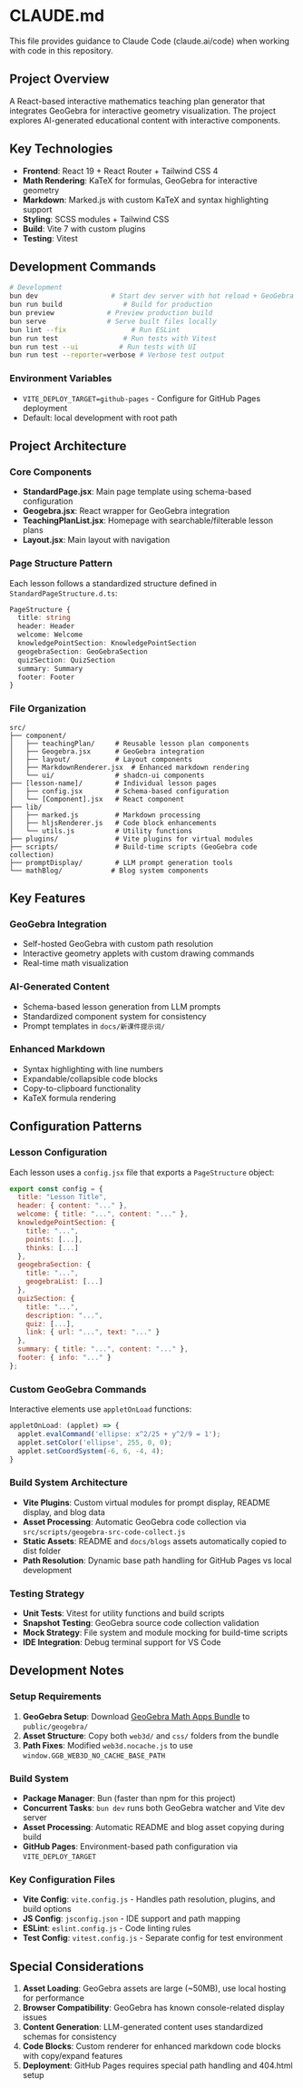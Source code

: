 # CLAUDE.md

This file provides guidance to Claude Code (claude.ai/code) when working with code in this repository.

## Project Overview

A React-based interactive mathematics teaching plan generator that integrates GeoGebra for interactive geometry visualization. The project explores AI-generated educational content with interactive components.

## Key Technologies

- **Frontend**: React 19 + React Router + Tailwind CSS 4
- **Math Rendering**: KaTeX for formulas, GeoGebra for interactive geometry
- **Markdown**: Marked.js with custom KaTeX and syntax highlighting support
- **Styling**: SCSS modules + Tailwind CSS
- **Build**: Vite 7 with custom plugins
- **Testing**: Vitest

## Development Commands

```bash
# Development
bun dev                  # Start dev server with hot reload + GeoGebra watcher
bun run build               # Build for production
bun preview             # Preview production build
bun serve               # Serve built files locally
bun lint --fix                # Run ESLint
bun run test                # Run tests with Vitest
bun run test --ui          # Run tests with UI
bun run test --reporter=verbose # Verbose test output
```

### Environment Variables
- `VITE_DEPLOY_TARGET=github-pages` - Configure for GitHub Pages deployment
- Default: local development with root path

## Project Architecture

### Core Components

- **StandardPage.jsx**: Main page template using schema-based configuration
- **Geogebra.jsx**: React wrapper for GeoGebra integration
- **TeachingPlanList.jsx**: Homepage with searchable/filterable lesson plans
- **Layout.jsx**: Main layout with navigation

### Page Structure Pattern

Each lesson follows a standardized structure defined in `StandardPageStructure.d.ts`:

```typescript
PageStructure {
  title: string
  header: Header
  welcome: Welcome
  knowledgePointSection: KnowledgePointSection
  geogebraSection: GeoGebraSection
  quizSection: QuizSection
  summary: Summary
  footer: Footer
}
```

### File Organization

```
src/
├── component/
│   ├── teachingPlan/     # Reusable lesson plan components
│   ├── Geogebra.jsx      # GeoGebra integration
│   ├── layout/           # Layout components
│   ├── MarkdownRenderer.jsx  # Enhanced markdown rendering
│   └── ui/               # shadcn-ui components
├── [lesson-name]/        # Individual lesson pages
│   ├── config.jsx        # Schema-based configuration
│   └── [Component].jsx   # React component
├── lib/
│   ├── marked.js         # Markdown processing
│   ├── hljsRenderer.js   # Code block enhancements
│   └── utils.js          # Utility functions
├── plugins/              # Vite plugins for virtual modules
├── scripts/              # Build-time scripts (GeoGebra code collection)
├── promptDisplay/        # LLM prompt generation tools
└── mathBlog/            # Blog system components
```

## Key Features

### GeoGebra Integration
- Self-hosted GeoGebra with custom path resolution
- Interactive geometry applets with custom drawing commands
- Real-time math visualization

### AI-Generated Content
- Schema-based lesson generation from LLM prompts
- Standardized component system for consistency
- Prompt templates in `docs/新课件提示词/`

### Enhanced Markdown
- Syntax highlighting with line numbers
- Expandable/collapsible code blocks
- Copy-to-clipboard functionality
- KaTeX formula rendering

## Configuration Patterns

### Lesson Configuration
Each lesson uses a `config.jsx` file that exports a `PageStructure` object:

```javascript
export const config = {
  title: "Lesson Title",
  header: { content: "..." },
  welcome: { title: "...", content: "..." },
  knowledgePointSection: {
    title: "...",
    points: [...],
    thinks: [...]
  },
  geogebraSection: {
    title: "...",
    geogebraList: [...]
  },
  quizSection: {
    title: "...",
    description: "...",
    quiz: [...],
    link: { url: "...", text: "..." }
  },
  summary: { title: "...", content: "..." },
  footer: { info: "..." }
};
```

### Custom GeoGebra Commands
Interactive elements use `appletOnLoad` functions:

```javascript
appletOnLoad: (applet) => {
  applet.evalCommand('ellipse: x^2/25 + y^2/9 = 1');
  applet.setColor('ellipse', 255, 0, 0);
  applet.setCoordSystem(-6, 6, -4, 4);
}
```

### Build System Architecture
- **Vite Plugins**: Custom virtual modules for prompt display, README display, and blog data
- **Asset Processing**: Automatic GeoGebra code collection via `src/scripts/geogebra-src-code-collect.js`
- **Static Assets**: README and `docs/blogs` assets automatically copied to dist folder
- **Path Resolution**: Dynamic base path handling for GitHub Pages vs local development

### Testing Strategy
- **Unit Tests**: Vitest for utility functions and build scripts
- **Snapshot Testing**: GeoGebra source code collection validation
- **Mock Strategy**: File system and module mocking for build-time scripts
- **IDE Integration**: Debug terminal support for VS Code

## Development Notes

### Setup Requirements
1. **GeoGebra Setup**: Download [GeoGebra Math Apps Bundle](https://download.geogebra.org/package/geogebra-math-apps-bundle) to `public/geogebra/`
2. **Asset Structure**: Copy both `web3d/` and `css/` folders from the bundle
3. **Path Fixes**: Modified `web3d.nocache.js` to use `window.GGB_WEB3D_NO_CACHE_BASE_PATH`

### Build System
- **Package Manager**: Bun (faster than npm for this project)
- **Concurrent Tasks**: `bun dev` runs both GeoGebra watcher and Vite dev server
- **Asset Processing**: Automatic README and blog asset copying during build
- **GitHub Pages**: Environment-based path configuration via `VITE_DEPLOY_TARGET`

### Key Configuration Files
- **Vite Config**: `vite.config.js` - Handles path resolution, plugins, and build options
- **JS Config**: `jsconfig.json` - IDE support and path mapping
- **ESLint**: `eslint.config.js` - Code linting rules
- **Test Config**: `vitest.config.js` - Separate config for test environment

## Special Considerations

1. **Asset Loading**: GeoGebra assets are large (~50MB), use local hosting for performance
2. **Browser Compatibility**: GeoGebra has known console-related display issues
3. **Content Generation**: LLM-generated content uses standardized schemas for consistency
4. **Code Blocks**: Custom renderer for enhanced markdown code blocks with copy/expand features
5. **Deployment**: GitHub Pages requires special path handling and 404.html setup